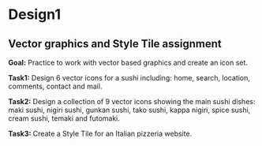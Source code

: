 # Design1
## **Vector graphics and Style Tile assignment**

**Goal:** Practice to work with vector based graphics and create an icon set.

**Task1:** Design 6 vector icons for a sushi including: home, search, location, comments, contact and mail.

**Task2:** Design a collection of 9 vector icons showing the main sushi dishes: maki sushi, nigiri sushi, gunkan sushi, tako sushi, kappa nigiri, spice sushi, cream sushi, temaki and futomaki.

**Task3:** Create a Style Tile for an Italian pizzeria website.
